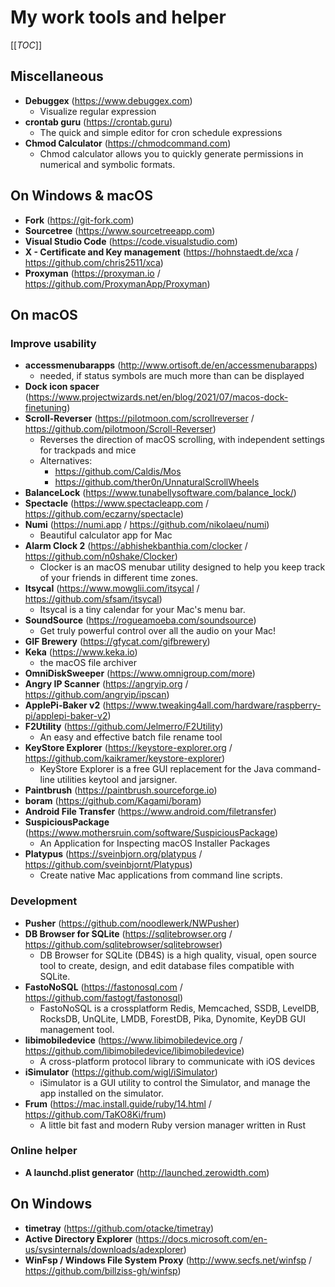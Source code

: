 # My work tools and helper

[[_TOC_]]

## Miscellaneous

* **Debuggex** (https://www.debuggex.com)
    - Visualize regular expression
* **crontab guru** (https://crontab.guru)
    - The quick and simple editor for cron schedule expressions
* **Chmod Calculator** (https://chmodcommand.com)
    - Chmod calculator allows you to quickly generate permissions in numerical and symbolic formats.

## On Windows & macOS

* **Fork** (https://git-fork.com)
* **Sourcetree** (https://www.sourcetreeapp.com)
* **Visual Studio Code** (https://code.visualstudio.com)
* **X - Certificate and Key management** (https://hohnstaedt.de/xca / https://github.com/chris2511/xca)
* **Proxyman** (https://proxyman.io / https://github.com/ProxymanApp/Proxyman)

## On macOS

### Improve usability

* **accessmenubarapps** (http://www.ortisoft.de/en/accessmenubarapps)
    - needed, if status symbols are much more than can be displayed
* **Dock icon spacer** (https://www.projectwizards.net/en/blog/2021/07/macos-dock-finetuning)
* **Scroll-Reverser** (https://pilotmoon.com/scrollreverser / https://github.com/pilotmoon/Scroll-Reverser)
    - Reverses the direction of macOS scrolling, with independent settings for trackpads and mice
    - Alternatives:
        * https://github.com/Caldis/Mos
        * https://github.com/ther0n/UnnaturalScrollWheels
* **BalanceLock** (https://www.tunabellysoftware.com/balance_lock/)
* **Spectacle** (https://www.spectacleapp.com / https://github.com/eczarny/spectacle)
* **Numi** (https://numi.app / https://github.com/nikolaeu/numi)
    - Beautiful calculator app for Mac
* **Alarm Clock 2** (https://abhishekbanthia.com/clocker / https://github.com/n0shake/Clocker)
    - Clocker is an macOS menubar utility designed to help you keep track of your friends in different time zones.
* **Itsycal** (https://www.mowglii.com/itsycal / https://github.com/sfsam/itsycal)
    - Itsycal is a tiny calendar for your Mac's menu bar.
* **SoundSource** (https://rogueamoeba.com/soundsource)
    - Get truly powerful control over all the audio on your Mac!
* **GIF Brewery** (https://gfycat.com/gifbrewery)
* **Keka** (https://www.keka.io)
    - the macOS file archiver
* **OmniDiskSweeper** (https://www.omnigroup.com/more)
* **Angry IP Scanner** (https://angryip.org / https://github.com/angryip/ipscan)
* **ApplePi-Baker v2** (https://www.tweaking4all.com/hardware/raspberry-pi/applepi-baker-v2)
* **F2Utility** (https://github.com/Jelmerro/F2Utility)
    - An easy and effective batch file rename tool
* **KeyStore Explorer** (https://keystore-explorer.org / https://github.com/kaikramer/keystore-explorer)
    - KeyStore Explorer is a free GUI replacement for the Java command-line utilities keytool and jarsigner.
* **Paintbrush** (https://paintbrush.sourceforge.io)
* **boram** (https://github.com/Kagami/boram)
* **Android File Transfer** (https://www.android.com/filetransfer)
* **SuspiciousPackage** (https://www.mothersruin.com/software/SuspiciousPackage)
    - An Application for Inspecting macOS Installer Packages
* **Platypus** (https://sveinbjorn.org/platypus / https://github.com/sveinbjornt/Platypus)
    - Create native Mac applications from command line scripts.

### Development
* **Pusher** (https://github.com/noodlewerk/NWPusher)
* **DB Browser for SQLite** (https://sqlitebrowser.org / https://github.com/sqlitebrowser/sqlitebrowser)
    - DB Browser for SQLite (DB4S) is a high quality, visual, open source tool to create, design, and edit database files compatible with SQLite.
* **FastoNoSQL** (https://fastonosql.com / https://github.com/fastogt/fastonosql)
    - FastoNoSQL is a crossplatform Redis, Memcached, SSDB, LevelDB, RocksDB, UnQLite, LMDB, ForestDB, Pika, Dynomite, KeyDB GUI management tool.
* **libimobiledevice** (https://www.libimobiledevice.org / https://github.com/libimobiledevice/libimobiledevice)
    - A cross-platform protocol library to communicate with iOS devices
* **iSimulator** (https://github.com/wigl/iSimulator)
    - iSimulator is a GUI utility to control the Simulator, and manage the app installed on the simulator.
* **Frum** (https://mac.install.guide/ruby/14.html / https://github.com/TaKO8Ki/frum)
    - A little bit fast and modern Ruby version manager written in Rust

### Online helper

* **A launchd.plist generator** (http://launched.zerowidth.com)

## On Windows

* **timetray** (https://github.com/otacke/timetray)
* **Active Directory Explorer** (https://docs.microsoft.com/en-us/sysinternals/downloads/adexplorer)
* **WinFsp / Windows File System Proxy** (http://www.secfs.net/winfsp / https://github.com/billziss-gh/winfsp)
